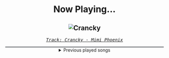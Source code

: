 <div align="center"> 
<h1>Now Playing...</h1>

![Crancky](https://i.scdn.co/image/ab67616d00001e02e847bc08dcb017a1422a6f25)
--
_<samp><a href="https://open.spotify.com/track/4cJ9zvgvqxo1wFL6vRySn9">Track: Crancky - Mimi Phoenix</a></samp>_

<div style="border: 1px #4B5054 solid"></div>
<details>
  <summary>
    Previous played songs
  </summary>
  <table>
    <thead>
      <tr>
        <th>
          Artist
        </th>
        <th>
          Song
        </th>
        <th>
          Link
        </th>
      </tr>
    </thead>
    <tbody>
      <tr><td>Mimi Phoenix</td><td>Crancky</td><td><a href="https://open.spotify.com/track/4cJ9zvgvqxo1wFL6vRySn9">https://open.spotify.com/track/4cJ9zvgvqxo1wFL6vRySn9</a></td></tr><tr><td>League of Legends</td><td>Viktor, the Herald of the Arcane</td><td><a href="https://open.spotify.com/track/7e1jQlaC5EZs6DWn5FmvBM">https://open.spotify.com/track/7e1jQlaC5EZs6DWn5FmvBM</a></td></tr><tr><td>The Chalkeaters</td><td>Shadow Wick: Murderholics</td><td><a href="https://open.spotify.com/track/4dwLqECQp0cJQIGiYZK4mS">https://open.spotify.com/track/4dwLqECQp0cJQIGiYZK4mS</a></td></tr><tr><td>Adelitas Way</td><td>My Favorite Time Of Year - Rock Mix</td><td><a href="https://open.spotify.com/track/07dsCyK9z7BnqA5kvgSfxV">https://open.spotify.com/track/07dsCyK9z7BnqA5kvgSfxV</a></td></tr><tr><td>Jared Hara</td><td>Off With Their Heads</td><td><a href="https://open.spotify.com/track/0RinEDrhdSaXCZLe1BHsz3">https://open.spotify.com/track/0RinEDrhdSaXCZLe1BHsz3</a></td></tr><tr><td>Silent Planet</td><td>Mindframe</td><td><a href="https://open.spotify.com/track/5RSZLtJ4AzbggHqYLywVW7">https://open.spotify.com/track/5RSZLtJ4AzbggHqYLywVW7</a></td></tr><tr><td>LANDMVRKS</td><td>Sulfur</td><td><a href="https://open.spotify.com/track/7C8HmqWbVE3Q3z99maNUk8">https://open.spotify.com/track/7C8HmqWbVE3Q3z99maNUk8</a></td></tr><tr><td>Nitroverts</td><td>Invincible</td><td><a href="https://open.spotify.com/track/0ZRH6ui0DzD0LGYYYbSKs0">https://open.spotify.com/track/0ZRH6ui0DzD0LGYYYbSKs0</a></td></tr><tr><td>Until I Wake</td><td>Hell of a Ride</td><td><a href="https://open.spotify.com/track/0k0uWfJHXZdj3k3d7uHmQn">https://open.spotify.com/track/0k0uWfJHXZdj3k3d7uHmQn</a></td></tr><tr><td>Eisbrecher</td><td>Everything is wunderbar</td><td><a href="https://open.spotify.com/track/6z9qecXgCn2hidn9b2nJDy">https://open.spotify.com/track/6z9qecXgCn2hidn9b2nJDy</a></td></tr><tr><td>Halocene</td><td>Paralyzer</td><td><a href="https://open.spotify.com/track/7uHMKCc1jUY5jkOI4FkkJa">https://open.spotify.com/track/7uHMKCc1jUY5jkOI4FkkJa</a></td></tr><tr><td>Bloodywood</td><td>Bekhauf (feat. BABYMETAL)</td><td><a href="https://open.spotify.com/track/0KLm7cjKriGkqI0ApLlzNb">https://open.spotify.com/track/0KLm7cjKriGkqI0ApLlzNb</a></td></tr><tr><td>Morgana</td><td>League of Battle Quali</td><td><a href="https://open.spotify.com/track/63tXJ4OS9ilsEnpiTvtcLK">https://open.spotify.com/track/63tXJ4OS9ilsEnpiTvtcLK</a></td></tr><tr><td>Jinjer</td><td>Someone's Daughter</td><td><a href="https://open.spotify.com/track/2IUixteUungnmHXoaPNCrI">https://open.spotify.com/track/2IUixteUungnmHXoaPNCrI</a></td></tr><tr><td>Jinjer</td><td>Rogue</td><td><a href="https://open.spotify.com/track/15g6ppwcIOFfB4IkqJaG7B">https://open.spotify.com/track/15g6ppwcIOFfB4IkqJaG7B</a></td></tr><tr><td>Jinjer</td><td>Kafka</td><td><a href="https://open.spotify.com/track/5mWy2epRGom0iyfiLNrN38">https://open.spotify.com/track/5mWy2epRGom0iyfiLNrN38</a></td></tr><tr><td>Jinjer</td><td>Green Serpent</td><td><a href="https://open.spotify.com/track/5qZNn0eOGIMATKu6iDpXHg">https://open.spotify.com/track/5qZNn0eOGIMATKu6iDpXHg</a></td></tr><tr><td>Egypt Central</td><td>White Rabbit</td><td><a href="https://open.spotify.com/track/4QhSscYz3TPLEwD6lMezvG">https://open.spotify.com/track/4QhSscYz3TPLEwD6lMezvG</a></td></tr><tr><td>Art Of Dying</td><td>Get Thru This</td><td><a href="https://open.spotify.com/track/1KWiceCPUuzYbxluCCOpX2">https://open.spotify.com/track/1KWiceCPUuzYbxluCCOpX2</a></td></tr><tr><td>Art Of Dying</td><td>Die Trying</td><td><a href="https://open.spotify.com/track/5DsD9rUwGiiWZxyDPkm48V">https://open.spotify.com/track/5DsD9rUwGiiWZxyDPkm48V</a></td></tr>
    </tbody>
  </table>
</details>

</div>

